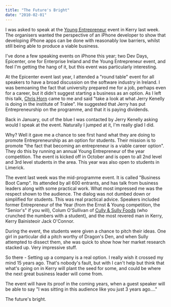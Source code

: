 ```yaml
---
title: "The Future's Bright"
date: "2010-02-01"
---
```


I was asked to speak at the [Young Entrepreneur](http://www.youngentrepreneur.ie/) event in Kerry last week. The organisers wanted the perspective of an iPhone developer to show that developing iPhone apps can be done with reasonably low barriers, whilst still being able to produce a viable business.

I've done a few speaking events on iPhone this year; two Dev Days, Epicenter, one for Enterprise Ireland and the Young Entrepreneur event, and feel I'm getting the hang of it, but this event was particularly interesting.

At the Epicenter event last year, I attended a "round table" event for all speakers to have a broad discussion on the software industry in Ireland. I was bemoaning the fact that university prepared me for a job, perhaps even for a career, but it didn't suggest starting a business as an option. As I left this talk, [Chris Horn](http://chrisjhorn.wordpress.com/) came to me and said "take a look at what Jerry Kenelly is doing in the institute of Tralee". He suggested that Jerry has put Entrepreneurship on the programme, and that it is paying dividends.

Back in January, out of the blue I was contacted by Jerry Kenelly asking would I speak at the event. Naturally I jumped at it, I'm really glad I did.

Why? Well it gave me a chance to see first hand what they are doing to promote Entrepreneurship as an option for students. Their mission is to promote "the fact that becoming an entrepreneur is a viable career option". They do this by running an annual Young Entrepreneur of the year competition. The event is kicked off in October and is open to all 2nd level and 3rd level students in the area. This year was also open to students in Limerick.

The event last week was the mid-programme event. It is called "Business Boot Camp". Its attended by all 600 entrants, and has talk from business leaders along with some practical work. What most impressed me was the respect shown to the audience. The dialog was not dumbed down or simplified for students. This was real practical advice. Speakers included former Entrepreneur of the Year (from the Ernst & Young competition, the "Senior's" if you will), Colum O'Sullivan of [Cully & Sully Foods](http://www.cullyandsully.com/) (who crunched the numbers with a student), and the most revered man in Kerry, Kerry Bainisteoir Jack O'Connor.

During the event, the students were given a chance to pitch their ideas. One girl in particular did a pitch worthy of Dragon's Den, and when Sully attempted to dissect them, she was quick to show how her market research stacked up. Very impressive stuff.

So there - Setting up a company is a real option. I really wish it crossed my mind 15 years ago. That's nobody's fault, but with I can't help but think that what's going on in Kerry will plant the seed for some, and could be where the next great business leader will come from.

The event will have its proof in the coming years, when a guest speaker will be able to say "I was sitting in this audience like you just 3 years ago...."

The future's bright.
